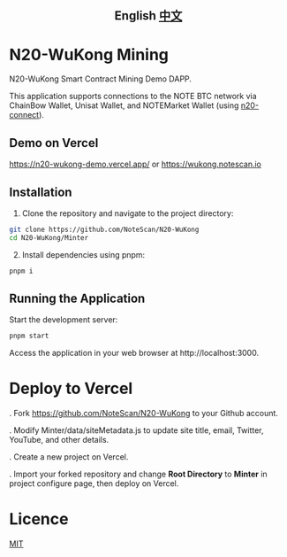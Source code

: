 <div align="center">
<h2>English  <a href="README_ZH.md">中文</a></h2>
</div>

# N20-WuKong Mining

N20-WuKong Smart Contract Mining Demo DAPP.

This application supports connections to the NOTE BTC network via ChainBow Wallet, Unisat Wallet, and NOTEMarket Wallet (using <a href='https://github.com/NoteScan/n20-connect'>n20-connect</a>).

## Demo on Vercel
https://n20-wukong-demo.vercel.app/
or
https://wukong.notescan.io


## Installation

1. Clone the repository and navigate to the project directory:

```bash
git clone https://github.com/NoteScan/N20-WuKong
cd N20-WuKong/Minter
```

2. Install dependencies using pnpm:

```bash
pnpm i
```

## Running the Application

Start the development server:

```bash
pnpm start
```

Access the application in your web browser at http://localhost:3000.

# Deploy to Vercel
. Fork https://github.com/NoteScan/N20-WuKong to your Github account.

. Modify Minter/data/siteMetadata.js to update site title, email, Twitter, YouTube, and other details.

. Create a new project on Vercel.

. Import your forked repository and change **Root Directory** to **Minter** in project configure page, then deploy on Vercel.


# Licence

[MIT](./LICENSE)
